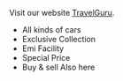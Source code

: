 Visit our website [TravelGuru](https://travel-52c95.web.app).

- All kinds of cars
- Exclusive Collection
- Emi Facility
- Special Price
- Buy & sell Also here